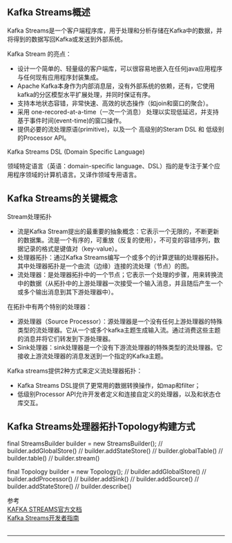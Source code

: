 ## Kafka Streams概述

Kafka Streams是一个客户端程序库，用于处理和分析存储在Kafka中的数据，并将得到的数据写回Kafka或发送到外部系统。

Kafka Stream 的亮点：
- 设计一个简单的、轻量级的客户端库，可以很容易地嵌入在任何java应用程序与任何现有应用程序封装集成。
- Apache Kafka本身作为内部消息层，没有外部系统的依赖，还有，它使用kafka的分区模型水平扩展处理，并同时保证有序。
- 支持本地状态容错，非常快速、高效的状态操作（如join和窗口的聚合）。
- 采用 one-recored-at-a-time（一次一个消息） 处理以实现低延迟，并支持基于事件时间(event-time)的窗口操作。
- 提供必要的流处理原语(primitive)，以及一个 高级别的Steram DSL 和 低级别的Processor API。


Kafka Streams DSL (Domain Specific Language)

领域特定语言（英语：domain-specific language、DSL）指的是专注于某个应用程序领域的计算机语言。又译作领域专用语言。




## Kafka Streams的关键概念

Stream处理拓扑
- 流是Kafka Stream提出的最重要的抽象概念：它表示一个无限的，不断更新的数据集。流是一个有序的，可重放（反复的使用），不可变的容错序列，数据记录的格式是键值对（key-value）。
- 处理器拓扑：通过Kafka Streams编写一个或多个的计算逻辑的处理器拓扑。其中处理器拓扑是一个由流（边缘）连接的流处理（节点）的图。
- 流处理器：是处理器拓扑中的一个节点；它表示一个处理的步骤，用来转换流中的数据（从拓扑中的上游处理器一次接受一个输入消息，并且随后产生一个或多个输出消息到其下游处理器中）。


在拓扑中有两个特别的处理器：
- 源处理器（Source Processor）：源处理器是一个没有任何上游处理器的特殊类型的流处理器。它从一个或多个kafka主题生成输入流。通过消费这些主题的消息并将它们转发到下游处理器。
- Sink处理器：sink处理器是一个没有下游流处理器的特殊类型的流处理器。它接收上游流处理器的消息发送到一个指定的Kafka主题。


Kafka streams提供2种方式来定义流处理器拓扑：
- Kafka Streams DSL提供了更常用的数据转换操作，如map和filter；
- 低级别Processor API允许开发者定义和连接自定义的处理器，以及和状态仓库交互。




## Kafka Streams处理器拓扑Topology构建方式

final StreamsBuilder builder = new StreamsBuilder();
// builder.addGlobalStore()
// builder.addStateStore()
// builder.globalTable()
// builder.table()
// builder.stream()


final Topology builder = new Topology();
// builder.addGlobalStore()
// builder.addProcessor()
// builder.addSink()
// builder.addSource()
// builder.addStateStore()
// builder.describe()





参考  
[KAFKA STREAMS官方文档](http://kafka.apache.org/27/documentation/streams/)  
[Kafka Streams开发者指南](https://www.orchome.com/335)  
[]()  
[]()



---------------------------------------------------------------------------------------------------------------------



